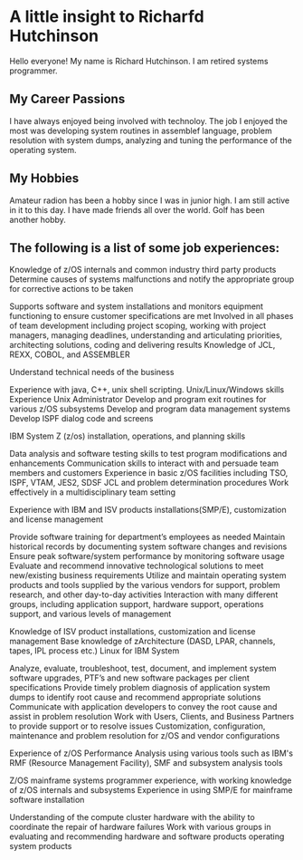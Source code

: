 # A little insight to Richarfd Hutchinson 
Hello everyone! My name is Richard Hutchinson. I am retired systems programmer.

## My Career Passions
I have always enjoyed being involved with technoloy.
The job I enjoyed the most was developing system routines in assemblef language,
problem resolution with system dumps, analyzing and tuning the performance of the operating system.

## My Hobbies
Amateur radion has been a hobby since I was in junior high. I am
still active in it to this day. I have made friends all over the world.
Golf has been another hobby.

## The following is a list of some job experiences:
Knowledge of z/OS internals and common industry third party products
Determine causes of systems malfunctions and notify the appropriate group for corrective actions to be taken

Supports software and system installations and monitors equipment functioning to ensure customer specifications are met
Involved in all phases of team development including project scoping, working with project managers, managing deadlines, understanding and articulating priorities, architecting solutions, coding and delivering results
Knowledge of JCL, REXX, COBOL, and ASSEMBLER    

 Understand technical needs of the business
    
Experience with java, C++, unix shell scripting. Unix/Linux/Windows skills
Experience Unix Administrator
Develop and program exit routines for various z/OS subsystems
Develop and program data management systems
Develop ISPF dialog code and screens
	
IBM System Z (z/os) installation, operations, and planning skills
    
 Data analysis and software testing skills to test program modifications and enhancements
 Communication skills to interact with and persuade team members and customers
 Experience in basic z/OS facilities including TSO, ISPF, VTAM, JES2, SDSF JCL and problem determination procedures
 Work effectively in a multidisciplinary team setting
   
  Experience with IBM and ISV products installations(SMP/E), customization and license management
   
  Provide software training for department’s employees as needed
  Maintain historical records by documenting system software changes and revisions
  Ensure peak software/system performance by monitoring software usage
  Evaluate and recommend innovative technological solutions to meet new/existing business requirements
  Utilize and maintain operating system products and tools supplied by the various vendors for support, problem research, and    other day-to-day activities
  Interaction with many different groups, including application support, hardware support, operations support, and various       levels of management

   Knowledge of ISV product installations, customization and license management
   Base knowledge of zArchitecture (DASD, LPAR, channels, tapes, IPL process etc.)
   Linux for IBM System 
     
   Analyze, evaluate, troubleshoot, test, document, and implement system software upgrades, PTF’s and new software packages       per client specifications
   Provide timely problem diagnosis of application system dumps to identify root cause and recommend appropriate solutions
   Communicate with application developers to convey the root cause and assist in problem resolution
   Work with Users, Clients, and Business Partners to provide support or to resolve issues
   Customization, configuration, maintenance and problem resolution for z/OS and vendor configurations
    
   Experience of z/OS Performance Analysis using various tools such as IBM's RMF (Resource Management Facility), SMF and          subsystem analysis tools
   
   Z/OS mainframe systems programmer experience, with working knowledge of z/OS internals and subsystems
   Experience in using SMP/E for mainframe software installation
   
   Understanding of the compute cluster hardware with the ability to coordinate the repair of hardware failures
   Work with various groups in evaluating and recommending hardware and software products operating system products
<!---
rfhutch/rfhutch is a ✨ special ✨ repository because its `README.md` (this file) appears on your GitHub profile.
You can click the Preview link to take a look at your changes.
--->
